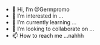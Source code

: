 - 👋 Hi, I’m @Germpromo
- 👀 I’m interested in ...
- 🌱 I’m currently learning ...
- 💞️ I’m looking to collaborate on ...
- 📫 How to reach me ...nahhh

<!---
Germpromo/Germpromo is a ✨ special ✨ repository because its `README.md` (this file) appears on your GitHub profile.
You can click the Preview link to take a look at your changes.
--->
